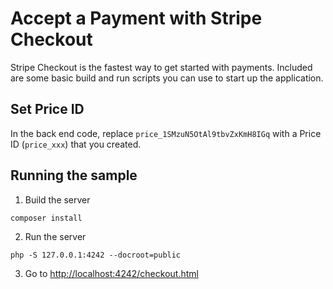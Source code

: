 # Accept a Payment with Stripe Checkout

Stripe Checkout is the fastest way to get started with payments. Included are some basic build and run scripts you can use to start up the application.

## Set Price ID

In the back end code, replace `price_1SMzuN5OtAl9tbvZxKmH8IGq` with a Price ID (`price_xxx`) that you created.

## Running the sample

1. Build the server

~~~
composer install
~~~

2. Run the server

~~~
php -S 127.0.0.1:4242 --docroot=public
~~~

3. Go to [http://localhost:4242/checkout.html](http://localhost:4242/checkout.html)
